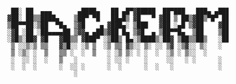 <pre>
 ██░ ██  ▄▄▄       ▄████▄   ██ ▄█▀▓█████  ██▀███   ███▄ ▄███▓ ▄▄▄       ███▄    █ 
▓██░ ██▒▒████▄    ▒██▀ ▀█   ██▄█▒ ▓█   ▀ ▓██ ▒ ██▒▓██▒▀█▀ ██▒▒████▄     ██ ▀█   █ 
▒██▀▀██░▒██  ▀█▄  ▒▓█    ▄ ▓███▄░ ▒███   ▓██ ░▄█ ▒▓██    ▓██░▒██  ▀█▄  ▓██  ▀█ ██▒
░▓█ ░██ ░██▄▄▄▄██ ▒▓▓▄ ▄██▒▓██ █▄ ▒▓█  ▄ ▒██▀▀█▄  ▒██    ▒██ ░██▄▄▄▄██ ▓██▒  ▐▌██▒
░▓█▒░██▓ ▓█   ▓██▒▒ ▓███▀ ░▒██▒ █▄░▒████▒░██▓ ▒██▒▒██▒   ░██▒ ▓█   ▓██▒▒██░   ▓██░
 ▒ ░░▒░▒ ▒▒   ▓▒█░░ ░▒ ▒  ░▒ ▒▒ ▓▒░░ ▒░ ░░ ▒▓ ░▒▓░░ ▒░   ░  ░ ▒▒   ▓▒█░░ ▒░   ▒ ▒ 
 ▒ ░▒░ ░  ▒   ▒▒ ░  ░  ▒   ░ ░▒ ▒░ ░ ░  ░  ░▒ ░ ▒░░  ░      ░  ▒   ▒▒ ░░ ░░   ░ ▒░
 ░  ░░ ░  ░   ▒   ░        ░ ░░ ░    ░     ░░   ░ ░      ░     ░   ▒      ░   ░ ░ 
 ░  ░  ░      ░  ░░ ░      ░  ░      ░  ░   ░            ░         ░  ░         ░ 
                  ░                                                                          
</pre>
